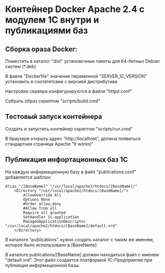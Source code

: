 # Контейнер Docker Apache 2.4 с модулем 1С внутри и публикациями баз

## Сборка ораза Docker:

Поместить в каталог "dist" установочные пакеты для 64-битных Debian систем (*.deb)

В файле "Dockerfile" значение переменной "SERVER_1C_VERSION" установить в соотвтетсвии с версией дистрибутива

Настройки сервера конфигурируются в файле "httpd.conf"

Собрать образ скриптом "scripts/build.cmd"

## Тестовый запуск контейнера

Создать и запустить контейнер скриптом "scripts/run.cmd"

В браузере открыть адрес "http://localhost", должна появиться стандартная страница Apache "It works!"

## Публикация инфортационных баз 1С

На каждую информационную базу в файл "publications.conf" добавляется шаблон:

    Alias "/[BaseName]" "/usr/local/apache2/htdocs/[BaseName]/"
        <Directory "/usr/local/apache2/htdocs/[BaseName]/">
            AllowOverride All
            Options None
            #Order allow,deny
            #Allow from all
            Require all granted
            SetHandler 1c-application
            ManagedApplicationDescriptor "/usr/local/apache2/htdocs/[BaseName]/default.vrd"
        </Directory>
        
В каталоге "publications" нужно создать каталог с таким же именем, которое было использовано в [BaseName]

В каталоге publications/[BaseName] должен находиться файл с именем  "default.vrd". Этот файл создается платформой 1С-Предприятие при публиации информационной базы.